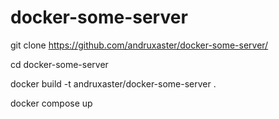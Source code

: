 # docker-some-server
git clone https://github.com/andruxaster/docker-some-server/

cd docker-some-server

docker build -t andruxaster/docker-some-server .

docker compose up
